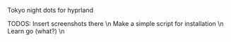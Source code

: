 Tokyo night dots for hyprland

TODOS:
Insert screenshots there \n
Make a simple script for installation \n
Learn go (what?) \n
